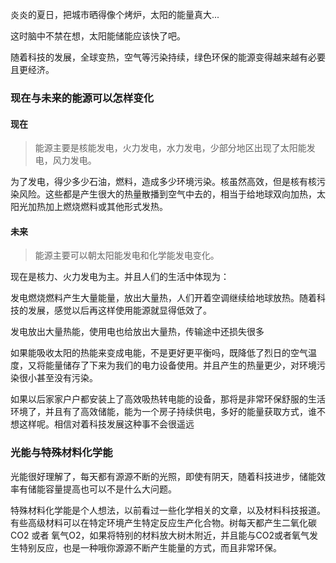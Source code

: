 炎炎的夏日，把城市晒得像个烤炉，太阳的能量真大...

这时脑中不禁在想，太阳能储能应该快了吧。

随着科技的发展，全球变热，空气等污染持续，绿色环保的能源变得越来越有必要且更经济。



### 现在与未来的能源可以怎样变化

#### 现在

> 能源主要是核能发电，火力发电，水力发电，少部分地区出现了太阳能发电，风力发电。

为了发电，得少多少石油，燃料，造成多少环境污染。核虽然高效，但是核有核污染风险。这些都是产生很大的热量散播到空气中去的，相当于给地球双向加热，太阳光加热加上燃烧燃料或其他形式发热。

#### 未来

> 能源主要可以朝太阳能发电和化学能发电变化。



现在是核力、火力发电为主。并且人们的生活中体现为：

发电燃烧燃料产生大量能量，放出大量热，人们开着空调继续给地球放热。随着科技的发展，感觉以后再这样使用能源就显得低效了。

发电放出大量热能，使用电也给放出大量热，传输途中还损失很多

如果能吸收太阳的热能来变成电能，不是更好更平衡吗，既降低了烈日的空气温度，又将能量储存了下来为我们的电力设备使用。并且产生的热量更少，对环境污染很小甚至没有污染。

如果以后家家户户都安装上了高效吸热转电能的设备，那将是非常环保舒服的生活环境了，并且有了高效储能，能为一个房子持续供电，多好的能量获取方式，谁不想这样呢。相信对着科技发展这种事不会很遥远



### 光能与特殊材料化学能

光能很好理解了，每天都有源源不断的光照，即使有阴天，随着科技进步，储能效率有储能容量提高也可以不是什么大问题。

特殊材料化学能是个人想法，以前看过一些化学相关的文章，以及材料科技报道。有些高级材料可以在特定环境产生特定反应生产化合物。树每天都产生二氧化碳CO2 或者 氧气O2，如果将特别的材料放大树木附近，并且能与CO2或者氧气发生特别反应，也是一种哦你源源不断产生能量的方式，而且非常环保。 


